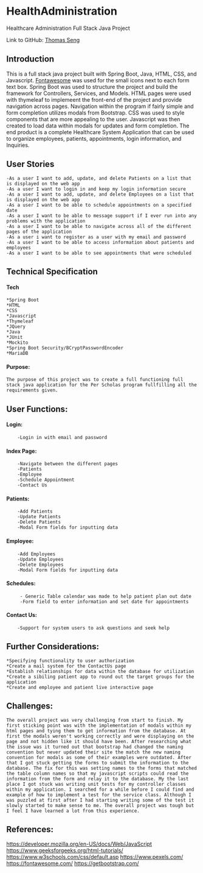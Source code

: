 # HealthAdministration
Healthcare Administration Full Stack Java Project

Link to GitHub:
[Thomas Seng](https://github.com/tomjimseng)

## Introduction

This is a full stack java project built with Spring Boot, Java, HTML, CSS, and Javascript. [Fontawesome](https://fontawesome.com/) was used for the small icons next to each form text box. Spring Boot was used to structure the project and build the framework for Controllers, Services, and Models. HTML pages were used with thymeleaf to implemeent the front-end of the project and provide navigation across pages. Navigation within the program if fairly simple and form completion utilizes modals from Bootstrap. CSS was used to style components that are more appealing to the user. Javascript was then created to load data within modals for updates and form completion. The end product is a complete Healthcare System Application that can be used to organize employees, patients, appointments, login information, and Inquiries.

## User Stories
    -As a user I want to add, update, and delete Patients on a list that is displayed on the web app
    -As a user I want to login in and keep my login information secure
    -As a user I want to add, update, and delete Employees on a list that is displayed on the web app
    -As a user I want to be able to schedule appointments on a specified date
    -As a user I want to be able to message support if I ever run into any problems with the application
    -As a user I want to be able to navigate across all of the different pages of the application
    -As a user i want to register as a user with my email and password
    -As a user I want to be able to access information about patients and employees
    -As a user I want to be able to see appointments that were scheduled

## Technical Specification
 #### Tech 
    *Spring Boot
    *HTML
    *CSS
    *Javascript
    *Thymeleaf
    *JQuery
    *Java
    *JUnit
    *Mockito
    *Spring Boot Security/BCryptPasswordEncoder
    *MariaDB

#### Purpose:
    The purpose of this project was to create a full functioning full stack java application for the Per Scholas program fullfilling all the requirements given.
    
## User Functions:
   
   #### Login:
        -Login in with email and password
   
   #### Index Page:
        -Navigate between the different pages
        -Patients
        -Employee
        -Schedule Appointment
        -Contact Us
   
   #### Patients:
        -Add Patients
        -Update Patients
        -Delete Patients
        -Modal Form fields for inputting data
        
   #### Employee:
        -Add Employees
        -Update Employees
        -Delete Employees
        -Modal Form fields for inputting data
        
   #### Schedules:
         - Generic Table calendar was made to help patient plan out date
         -Form field to enter information and set date for appointments
         
   #### Contact Us:
        -Support for system users to ask questions and seek help
   
 ## Further Considerations:
    *Specifying functionality to user authorization
    *Create a mail system for the ContactUs page 
    *Establish relationships for data within the database for utilization
    *Create a sibiling patient app to round out the target groups for the application
    *Create and employee and patient live interactive page
 
 ## Challenges:
    The overall project was very challenging from start to finish. My first sticking point was with the implementation of modals within my html pages and tying them to get information from the database. At first the modals weren't working correctly and were displaying on the page and not hidden like it should have been. After researching what the issue was it turned out that bootstrap had changed the naming convention but never updated their site the match the new naming convention for modals as some of their examples were outdated. After that I got stuck getting the forms to submit the information to the database. The fix for this was setting names to the forms that matched the table column names so that my javascript scripts could read the information from the form and relay it to the database. My the last place I got stuck was writing unit tests for my controller classes within my application. I searched for a while before I could find and example of how to implement a test for the service class. Although I was puzzled at first after I had starting writing some of the test it slowly started to make sense to me. The overall project was tough but I feel I have learned a lot from this experience.
 
 ## References:
 
   https://developer.mozilla.org/en-US/docs/Web/JavaScript
   https://www.geeksforgeeks.org/html-tutorials/
   https://www.w3schools.com/css/default.asp
   https://www.pexels.com/
   https://fontawesome.com/
   https://getbootstrap.com/
    
